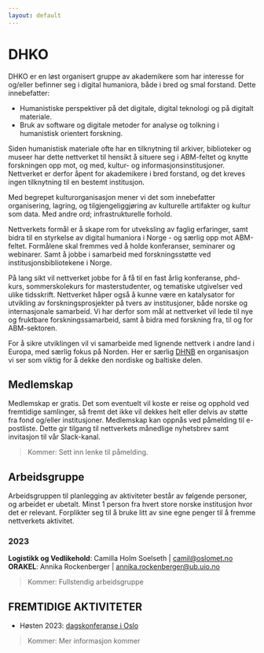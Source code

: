 ```yaml
---
layout: default
---
```



 
 
# DHKO

DHKO er en løst organisert gruppe av akademikere som har interesse for og/eller befinner seg i digital humaniora, både i bred og smal forstand. Dette innebefatter:   
- Humanistiske perspektiver på det digitale, digital teknologi og på digitalt materiale.
- Bruk av software og digitale metoder for analyse og tolkning i humanistisk orientert forskning.   

Siden humanistisk materiale ofte har en tilknytning til arkiver, biblioteker og museer har dette nettverket til hensikt å situere seg i ABM-feltet og knytte forskningen opp mot, og med, kultur- og informasjonsinstitusjoner. Nettverket er derfor åpent for akademikere i bred forstand, og det kreves ingen tilknytning til en bestemt institusjon.

Med begrepet kulturorganisasjon mener vi det som innebefatter organisering, lagring, og tilgjengeliggjøring av kulturelle artifakter og kultur som data. Med andre ord; infrastrukturelle forhold. 

Nettverkets formål er å skape rom for utveksling av faglig erfaringer, samt bidra til en styrkelse av digital humaniora i Norge - og særlig opp mot ABM-feltet. Formålene skal fremmes ved å holde konferanser, seminarer og webinarer. Samt å jobbe i samarbeid med forskningsstøtte ved institusjonsbibliotekene i Norge. 

På lang sikt vil nettverket jobbe for å få til en fast årlig konferanse, phd-kurs, sommerskolekurs for masterstudenter, og tematiske utgivelser ved ulike tidsskrift. Nettverket håper også å kunne være en katalysator for utvikling av forskningsprosjekter på tvers av institusjoner, både norske og internasjonale samarbeid. Vi har derfor som mål at nettverket vil lede til nye og fruktbare forskningssamarbeid, samt å bidra med forskning fra, til og for ABM-sektoren. 

For å sikre utviklingen vil vi samarbeide med lignende nettverk i andre land i Europa, med særlig fokus på Norden. Her er særlig [DHNB](https://dhnb.eu/) en organisasjon vi ser som viktig for å dekke den nordiske og baltiske delen.

## **Medlemskap**  
Medlemskap er gratis. 
Det som eventuelt vil koste er reise og opphold ved fremtidige samlinger, så fremt det ikke vil dekkes helt eller delvis av støtte fra fond og/eller institusjoner. Medlemskap kan oppnås ved påmelding til e-postliste. Dette gir tilgang til nettverkets månedlige nyhetsbrev samt invitasjon til vår Slack-kanal.  
> Kommer: Sett inn lenke til påmelding.  

## **Arbeidsgruppe**  
Arbeidsgruppen til planlegging av aktiviteter består av følgende personer, og arbeidet er ubetalt. Minst 1 person fra hvert store norske institusjon hvor det er relevant. Forplikter seg til å bruke litt av sine egne penger til å fremme nettverkets aktivitet.  
### **2023**
**Logistikk og Vedlikehold**: Camilla Holm Soelseth | camil@oslomet.no  
**ORAKEL**: Annika Rockenberger | annika.rockenberger@ub.uio.no
> Kommer: Fullstendig arbeidsgruppe

## **FREMTIDIGE AKTIVITETER**  
- Høsten 2023: [dagskonferanse i Oslo](Konf2023.md)
> Kommer: Mer informasjon kommer



